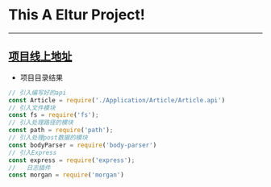 This A Eltur Project!
=========
---------

[项目线上地址](http://www.eltur.cn)  
----------
 * 项目目录结果
 ```javascript
// 引入编写好的api
const Article = require('./Application/Article/Article.api')
// 引入文件模块
const fs = require('fs');
// 引入处理路径的模块
const path = require('path');
// 引入处理post数据的模块
const bodyParser = require('body-parser')
// 引入Express
const express = require('express');
//   日志插件
const morgan = require('morgan')
```
